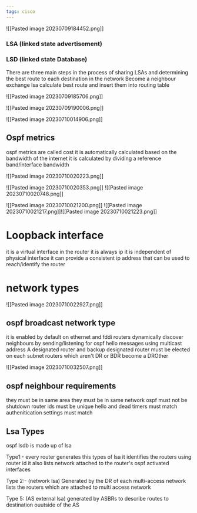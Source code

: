```yaml
---
tags: cisco
---
```

![[Pasted image 20230709184452.png]]

### LSA (linked state advertisement)
### LSD (linked state Database)


There are three main steps in the process of sharing LSAs and determining the best route to each destination in the network
Become a neighbour
exchange lsa
calculate best route and insert them into routing table

![[Pasted image 20230709185706.png]]

![[Pasted image 20230709190006.png]]


![[Pasted image 20230710014906.png]]

## Ospf metrics

ospf metrics are called cost
it is automatically calculated based on the bandwidth of the internet
it is calculated by dividing a reference band/interface bandwidth


![[Pasted image 20230710020223.png]]

![[Pasted image 20230710020353.png]]
![[Pasted image 20230710020748.png]]

![[Pasted image 20230710021200.png]]
![[Pasted image 20230710021217.png]]![[Pasted image 20230710021223.png]] 
# Loopback interface

it is a virtual interface in the router
it is always ip
it is independent of physical interface
it can provide a consistent ip address that can be used to reach/identify the router

# network types
![[Pasted image 20230710022927.png]]


## ospf broadcast network type

it is enabled by default on ethernet and fddi
routers dynamically discover neighbours by sending/listening for ospf hello messages using multicast address
A designated router and backup designated router must be elected on each subnet 
routers which aren't DR or BDR become a DROther


![[Pasted image 20230710032507.png]]

## ospf neighbour requirements

they must be in same area
they must be in same network
ospf must not be shutdown
router ids must be unique
hello and dead timers must match
authenitication settings must match

## Lsa Types
ospf lsdb is made up of lsa

Type1:-
every router generates this types of lsa
it identifies the routers using router id
it also lists network attached to the router's ospf activated interfaces

Type 2:- (network lsa)
Generated by the DR of each multi-access network 
lists the routers which are attached to multi access network

Type 5: (AS external lsa)
generated by ASBRs to describe routes to destination ouutside of the AS